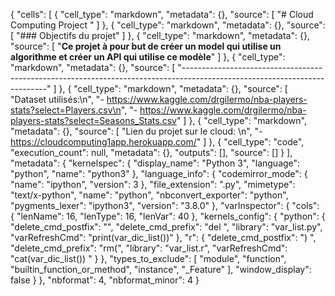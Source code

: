 {
 "cells": [
  {
   "cell_type": "markdown",
   "metadata": {},
   "source": [
    "# Cloud Computing Project "
   ]
  },
  {
   "cell_type": "markdown",
   "metadata": {},
   "source": [
    "### Objectifs du projet"
   ]
  },
  {
   "cell_type": "markdown",
   "metadata": {},
   "source": [
    "**Ce projet à pour but de créer un model qui utilise un algorithme et créer un API qui utilise ce modèle**"
   ]
  },
  {
   "cell_type": "markdown",
   "metadata": {},
   "source": [
    "--------------------------------------------------------------------------------------------------------------------------"
   ]
  },
  {
   "cell_type": "markdown",
   "metadata": {},
   "source": [
    "Dataset utilisés:\n",
    "- https://www.kaggle.com/drgilermo/nba-players-stats?select=Players.csv\n",
    "- https://www.kaggle.com/drgilermo/nba-players-stats?select=Seasons_Stats.csv"
   ]
  },
  {
   "cell_type": "markdown",
   "metadata": {},
   "source": [
    "Lien du projet sur le cloud: \n",
    "- https://cloudcomputing1app.herokuapp.com/"
   ]
  },
  {
   "cell_type": "code",
   "execution_count": null,
   "metadata": {},
   "outputs": [],
   "source": []
  }
 ],
 "metadata": {
  "kernelspec": {
   "display_name": "Python 3",
   "language": "python",
   "name": "python3"
  },
  "language_info": {
   "codemirror_mode": {
    "name": "ipython",
    "version": 3
   },
   "file_extension": ".py",
   "mimetype": "text/x-python",
   "name": "python",
   "nbconvert_exporter": "python",
   "pygments_lexer": "ipython3",
   "version": "3.8.0"
  },
  "varInspector": {
   "cols": {
    "lenName": 16,
    "lenType": 16,
    "lenVar": 40
   },
   "kernels_config": {
    "python": {
     "delete_cmd_postfix": "",
     "delete_cmd_prefix": "del ",
     "library": "var_list.py",
     "varRefreshCmd": "print(var_dic_list())"
    },
    "r": {
     "delete_cmd_postfix": ") ",
     "delete_cmd_prefix": "rm(",
     "library": "var_list.r",
     "varRefreshCmd": "cat(var_dic_list()) "
    }
   },
   "types_to_exclude": [
    "module",
    "function",
    "builtin_function_or_method",
    "instance",
    "_Feature"
   ],
   "window_display": false
  }
 },
 "nbformat": 4,
 "nbformat_minor": 4
}

